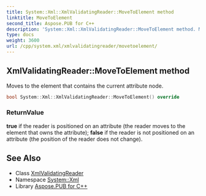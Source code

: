 ```yaml
---
title: System::Xml::XmlValidatingReader::MoveToElement method
linktitle: MoveToElement
second_title: Aspose.PUB for C++
description: 'System::Xml::XmlValidatingReader::MoveToElement method. Moves to the element that contains the current attribute node in C++.'
type: docs
weight: 3600
url: /cpp/system.xml/xmlvalidatingreader/movetoelement/
---
```

## XmlValidatingReader::MoveToElement method


Moves to the element that contains the current attribute node.

```cpp
bool System::Xml::XmlValidatingReader::MoveToElement() override
```


### ReturnValue

**true** if the reader is positioned on an attribute (the reader moves to the element that owns the attribute); **false** if the reader is not positioned on an attribute (the position of the reader does not change).

## See Also

* Class [XmlValidatingReader](../)
* Namespace [System::Xml](../../)
* Library [Aspose.PUB for C++](../../../)
